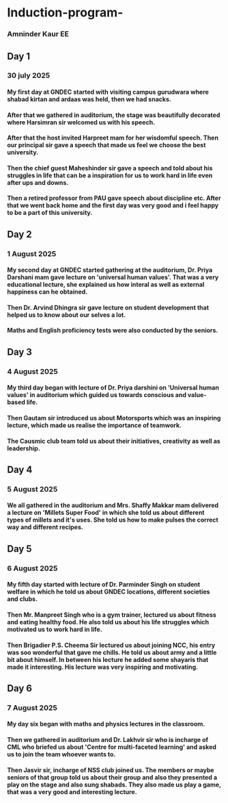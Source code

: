# Induction-program-
### Amninder Kaur  EE
## Day 1 
### 30 july 2025
#### My first day at GNDEC started with visiting campus gurudwara where shabad kirtan and ardaas was held, then we had snacks.
#### After that we gathered in auditorium, the stage was beautifully decorated where Harsimran sir welcomed us with his speech.
#### After that the host invited Harpreet mam for her wisdomful speech. Then our principal sir gave a speech that made us feel we choose the best university.
#### Then the chief guest Maheshinder sir gave a speech and told about his struggles in life that can be a inspiration for us to work hard in life even after ups and downs.
#### Then a retired professor from PAU gave speech about discipline etc. After that we went back home and the first day was very good and i feel happy to be a part of this university.

## Day 2
### 1 August 2025
#### My second day at GNDEC started gathering at the auditorium, Dr. Priya Darshani mam gave lecture on 'universal human values'. That was a very educational lecture, she explained us how interal as well as external happiness can he obtained. 
#### Then Dr. Arvind Dhingra sir gave lecture on student development that helped us to know about our selves a lot.
#### Maths and English proficiency tests were also conducted by the seniors.

## Day 3
### 4 August 2025
#### My third day began with lecture of Dr. Priya darshini on 'Universal human values' in auditorium which guided us towards conscious and value-based life.
#### Then Gautam sir introduced us about Motorsports which was an inspiring lecture, which made us realise the importance of teamwork.
#### The Causmic club team told us about their initiatives, creativity as well as leadership.

## Day 4
### 5 August 2025
#### We all gathered in the auditorium and Mrs. Shaffy Makkar mam delivered a lecture on 'Millets Super Food' in which she told us about different types of millets and it's uses. She told us how to make pulses the correct way and different recipes.

## Day 5
### 6 August 2025
#### My fifth day started with lecture of Dr. Parminder Singh on student welfare in which he told us about GNDEC locations, different societies and clubs.
#### Then Mr. Manpreet Singh who is a gym trainer, lectured us about fitness and eating healthy food. He also told us about his life struggles which motivated us to work hard in life.
#### Then Brigadier P.S. Cheema Sir lectured us about joining NCC, his entry was soo wonderful that gave me chills. He told us about army and a little bit about himself. In between his lecture he added some shayaris that made it interesting. His lecture was very inspiring and motivating.

## Day 6
### 7 August 2025
#### My day six began with maths and physics lectures in the classroom.
#### Then we gathered in auditorium and Dr. Lakhvir sir who is incharge of CML who briefed us about 'Centre for multi-faceted learning' and asked us to join the team whoever wants to.
#### Then Jasvir sir, incharge of NSS club joined us. The members or maybe seniors of that group told us about their group and also they presented a play on the stage and also sung shabads. They also made us play a game, that was a very good and interesting lecture.
